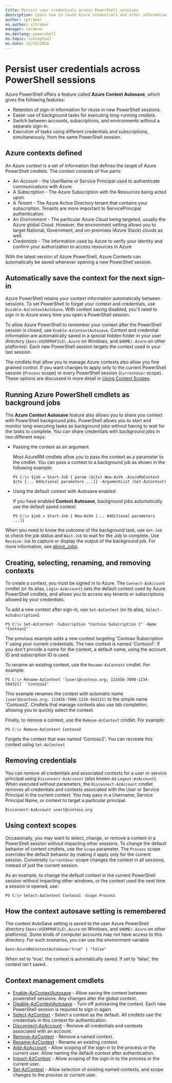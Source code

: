 ```yaml
---
title: Persist user credentials across PowerShell sessions
description: Learn how to reuse Azure credentials and other information across multiple PowerShell sessions.
author: sptramer
ms.author: sttramer
manager: carmonm
ms.devlang: powershell
ms.topic: conceptual
ms.date: 12/13/2018
---
```

# Persist user credentials across PowerShell sessions

Azure PowerShell offers a feature called **Azure Context Autosave**, which gives the following features:

- Retention of sign-in information for reuse in new PowerShell sessions.
- Easier use of background tasks for executing long-running cmdlets.
- Switch between accounts, subscriptions, and environments without a separate sign-in.
- Execution of tasks using different credentials and subscriptions, simultaneously, from the same
  PowerShell session.

## Azure contexts defined

An *Azure context* is a set of information that defines the target of Azure PowerShell cmdlets. The
context consists of five parts:

- An *Account* - the UserName or Service Principal used to authenticate communications with Azure
- A *Subscription* - The Azure Subscription with the Resources being acted upon.
- A *Tenant* - The Azure Active Directory tenant that contains your subscription. Tenants are more
  important to ServicePrincipal authentication.
- An *Environment* - The particular Azure Cloud being targeted, usually the Azure global Cloud.
  However, the environment setting allows you to target National, Government, and on-premises
  (Azure Stack) clouds as well.
- *Credentials* - The information used by Azure to verify your identity and confirm your
  authorization to access resources in Azure

With the latest version of Azure PowerShell, Azure Contexts can automatically be saved whenever opening
a new PowerShell session.

## Automatically save the context for the next sign-in

Azure PowerShell retains your context information automatically between
sessions. To set PowerShell to forget your context and credentials, use `Disable-AzContextAutoSave`. With context saving disabled, you'll need to sign in to Azure every time you open a PowerShell session.

To allow Azure PowerShell to remember your context after the PowerShell session is closed, use
`Enable-AzContextAutosave`. Context and credential information are automatically saved in
a special hidden folder in your user directory (`$env:USERPROFILE\.Azure` on Windows, 
and `$HOME/.Azure` on other platforms). Each new PowerShell session targets the context
used in your last session.

The cmdlets that allow you to manage Azure contexts also allow you fine grained control. If you
want changes to apply only to the current PowerShell session (`Process` scope) or every PowerShell
session (`CurrentUser` scope). These options are discussed in more detail in [Using Context
Scopes](#Using-Context-Scopes).

## Running Azure PowerShell cmdlets as background jobs

The **Azure Context Autosave** feature also allows you to share you context with PowerShell
background jobs. PowerShell allows you to start and monitor long-executing tasks as background jobs
without having to wait for the tasks to complete. You can share credentials with background jobs in
two different ways:

- Passing the context as an argument

  Most AzureRM cmdlets allow you to pass the context as a parameter to the cmdlet. You can pass a
  context to a background job as shown in the following example:

  ```powershell-interactive
  PS C:\> $job = Start-Job { param ($ctx) New-AzVm -AzureRmContext $ctx [... Additional parameters ...]} -ArgumentList (Get-AzContext)
  ```

- Using the default context with Autosave enabled

  If you have enabled **Context Autosave**, background jobs automatically use the default saved
  context.

  ```powershell-interactive
  PS C:\> $job = Start-Job { New-AzVm [... Additional parameters ...]}
  ```

When you need to know the outcome of the background task, use `Get-Job` to check the job status and
`Wait-Job` to wait for the Job to complete. Use `Receive-Job` to capture or display the output of
the background job. For more information, see [about_Jobs](/powershell/module/microsoft.powershell.core/about/about_jobs).

## Creating, selecting, renaming, and removing contexts

To create a context, you must be signed in to Azure. The `Connect-AzAccount` cmdlet (or its alias,
`Login-AzAccount`) sets the default context used by Azure PowerShell cmdlets, and
allows you to access any tenants or subscriptions allowed by your credentials.

To add a new context after sign-in, use `Set-AzContext` (or its alias,
`Select-AzSubscription`).

```azurepowershell-interactive
PS C:\> Set-AzContext -Subscription "Contoso Subscription 1" -Name "Contoso1"
```

The previous example adds a new context targeting 'Contoso Subscription 1' using your current
credentials. The new context is named 'Contoso1'. If you don't provide a name for the context, a
default name, using the account ID and subscription ID is used.

To rename an existing context, use the `Rename-AzContext` cmdlet. For example:

```azurepowershell-interactive
PS C:\> Rename-AzContext '[user1@contoso.org; 123456-7890-1234-564321]` 'Contoso2'
```

This example renames the context with automatic name `[user1@contoso.org; 123456-7890-1234-564321]`
to the simple name 'Contoso2'. Cmdlets that manage contexts also use tab completion, allowing you
to quickly select the context.

Finally, to remove a context, use the `Remove-AzContext` cmdlet.  For example:

```azurepowershell-interactive
PS C:\> Remove-AzContext Contoso2
```

Forgets the context that was named 'Contoso2'. You can recreate this context using
`Set-AzContext`

## Removing credentials

You can remove all credentials and associated contexts for a user or service principal using
`Disconnect-AzAccount` (also known as `Logout-AzAccount`). When executed without parameters,
the `Disconnect-AzAccount` cmdlet removes all credentials and contexts associated with the User or
Service Principal in the current context. You may pass in a Username, Service Principal Name, or
context to target a particular principal.

```azurepowershell-interactive
Disconnect-AzAccount user1@contoso.org
```

## Using context scopes

Occasionally, you may want to select, change, or remove a context in a PowerShell session without
impacting other sessions. To change the default behavior of context cmdlets, use the `Scope`
parameter. The `Process` scope overrides the default behavior by making it apply only for the
current session. Conversely `CurrentUser` scope changes the context in all sessions, instead of
just the current session.

As an example, to change the default context in the current PowerShell session without impacting
other windows, or the context used the next time a session is opened, use:

```azurepowershell-interactive
PS C:\> Select-AzContext Contoso1 -Scope Process
```

## How the context autosave setting is remembered

The context AutoSave setting is saved to the user Azure PowerShell directory
(`$env:USERPROFILE\.Azure` on Windows, and `$HOME/.Azure` on other platforms). Some kinds of computer accounts may not have access
to this directory. For such scenarios, you can use the environment variable

```azurepowershell-interactive
$env:AzureRmContextAutoSave="true" | "false"
```

When set to 'true', the context is automatically saved. If set to 'false', the context isn't saved.

## Context management cmdlets

- [Enable-AzContextAutosave][enable] - Allow saving the context between powershell sessions.
  Any changes alter the global context.
- [Disable-AzContextAutosave][disable] - Turn off autosaving the context. Each new PowerShell
  session is required to sign in again.
- [Select-AzContext][select] - Select a context as the default. All cmdlets use the
  credentials in this context for authentication.
- [Disconnect-AzAccount][remove-cred] - Remove all credentials and contexts associated with an
  account.
- [Remove-AzContext][remove-context] - Remove a named context.
- [Rename-AzContext][rename] - Rename an existing context.
- [Add-AzAccount][login] - Allow scoping of the sign-in to the process or the current user.
  Allow naming the default context after authentication.
- [Import-AzContext][import] - Allow scoping of the sign-in to the process or the current user.
- [Set-AzContext][set-context] - Allow selection of existing named contexts, and scope changes
  to the process or current user.

<!-- Hyperlinks -->
[enable]: /powershell/module/az.accounts/Enable-AzureRmContextAutosave
[disable]: /powershell/module/az.accounts/Disable-AzContextAutosave
[select]: /powershell/module/az.accounts/Select-AzContext
[remove-cred]: /powershell/module/az.accounts/Disconnect-AzAccount
[remove-context]: /powershell/module/az.accounts/Remove-AzContext
[rename]: /powershell/module/az.accounts/Rename-AzContext

<!-- Updated cmdlets -->
[login]: /powershell/module/az.accounts/Connect-AzAccount
[import]:  /powershell/module/az.accounts/Import-AzContext
[set-context]: /powershell/module/az.accounts/Set-AzContext
